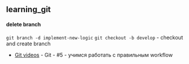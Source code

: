 ## learning_git

#### delete branch
`git branch -d implement-new-logic`
`git checkout -b develop` - checkout and create branch
* [Git videos](https://youtu.be/Dw2FzMigkVU?list=PLIcAMDxr6tpqJ3FHGVpYVn-puu6CJiOKh) - Git - #5 - учимся работать с правильным workflow
